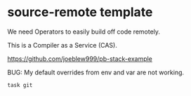 # source-remote template


We need Operators to easily build off code remotely.

This is a Compiler as a Service (CAS).

https://github.com/joeblew999/pb-stack-example


BUG: My default overrides from env and var are not working.

```sh
task git
```

